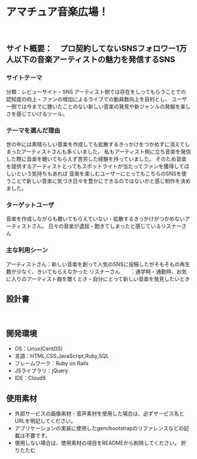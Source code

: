 # アマチュア音楽広場！
​
## サイト概要：　プロ契約してないSNSフォロワー1万人以下の音楽アーティストの魅力を発信するSNS

### サイトテーマ
分類：レビューサイト・SNS
アーティスト側では存在をしってもらうことでの認知度の向上・ファンの増加によるライブでの動員数向上を目的とし、
ユーザー側では今までに聴いたことのない新しい音楽の発見や新ジャンルの発掘を楽しさを感じていけるツール。
​
### テーマを選んだ理由
世の中には素晴らしい音楽を作成しても拡散するきっかけをつかめずに消えてしまったアーティストさんも多くいました。
私もアーティスト側に立ち音楽を発信した際に音楽を聴いてもらえず苦労した経験を持っていました。
そのため音楽を提供するアーティストとってもスポットライトが当たってファンを獲得してほしいという気持ちもあれば
音楽を楽しむユーザーにとってもこちらのSNSを使うことで新しい音楽に気づき日々を豊かにできるのではないかと感じ制作を決めました。
​
### ターゲットユーザ
音楽を作成しながらも聴いてもらえていない・拡散するきっかけがつかめないアーティストさん。
日々の音楽が退屈・飽きてしまったと感じているリスナーさん
​
### 主な利用シーン
アーティストさん：新しい音楽を創って人気のSNSに投稿したがそもそもの再生数が少なく、きいてもらえなかった
リスナーさん　　：通学時・通勤時、お気に入りのアーティスト曲を聴くとき・自分にとって新しい音楽を発見したいとき
​
## 設計書
<!--テーマを設定・提出する時点では不要です-->
​
## 開発環境
- OS：Linux(CentOS)
- 言語：HTML,CSS,JavaScript,Ruby,SQL
- フレームワーク：Ruby on Rails
- JSライブラリ：jQuery
- IDE：Cloud9
​
## 使用素材
- 外部サービスの画像素材・音声素材を使用した場合は、必ずサービス名とURLを明記してください。
- アプリケーションの実装に使用したgem/bootstrapのリファレンスなどの記載は不要です。
- 使用しない場合は、使用素材の項目をREADMEから削除してください。
折りたたむ